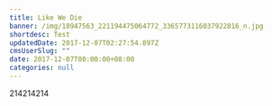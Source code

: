 ```yaml
---
title: Like We Die
banner: /img/18947563_221194475064772_3365773116037922816_n.jpg
shortdesc: Test
updatedDate: 2017-12-07T02:27:54.897Z
cmsUserSlug: ""
date: 2017-12-07T00:00:00+08:00
categories: null
---
```


214214214